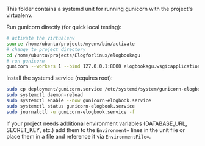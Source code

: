 This folder contains a systemd unit for running gunicorn with the project's virtualenv.

Run gunicorn directly (for quick local testing):

```bash
# activate the virtualenv
source /home/ubuntu/projects/myenv/bin/activate
# change to project directory
cd /home/ubuntu/projects/Elogforlinux/elogbookagu
# run gunicorn
gunicorn --workers 1 --bind 127.0.0.1:8000 elogbookagu.wsgi:application --log-level debug
```

Install the systemd service (requires root):

```bash
sudo cp deployment/gunicorn.service /etc/systemd/system/gunicorn-elogbook.service
sudo systemctl daemon-reload
sudo systemctl enable --now gunicorn-elogbook.service
sudo systemctl status gunicorn-elogbook.service
sudo journalctl -u gunicorn-elogbook.service -f
```

If your project needs additional environment variables (DATABASE_URL, SECRET_KEY, etc.) add them to the `Environment=` lines in the unit file or place them in a file and reference it via `EnvironmentFile=`.
